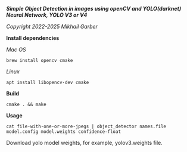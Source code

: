 ***Simple Object Detection in images using openCV and YOLO(darknet) Neural Network, YOLO V3 or V4***

*Copyright 2022-2025 Mikhail Garber*

**Install dependencies**

*Mac OS*
```
brew install opencv cmake
```

*Linux*
```
apt install libopencv-dev cmake
```

**Build**

```
cmake . && make
```

**Usage**

```
cat file-with-one-or-more-jpegs | object_detector names.file model.config model.weights confidence-float
```

Download yolo model weights, for example, yolov3.weights file.


